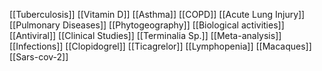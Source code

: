 [[Tuberculosis]]
[[Vitamin D]]
[[Asthma]]
[[COPD]]
[[Acute Lung Injury]]
[[Pulmonary Diseases]]
[[Phytogeography]]
[[Biological activities]]
[[Antiviral]]
[[Clinical Studies]]
[[Terminalia Sp.]]
[[Meta-analysis]]
[[Infections]]
[[Clopidogrel]]
[[Ticagrelor]]
[[Lymphopenia]]
[[Macaques]]
[[Sars-cov-2]]
